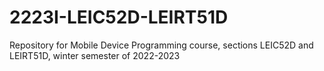 # 2223I-LEIC52D-LEIRT51D
Repository for Mobile Device Programming course, sections LEIC52D and LEIRT51D, winter semester of 2022-2023
